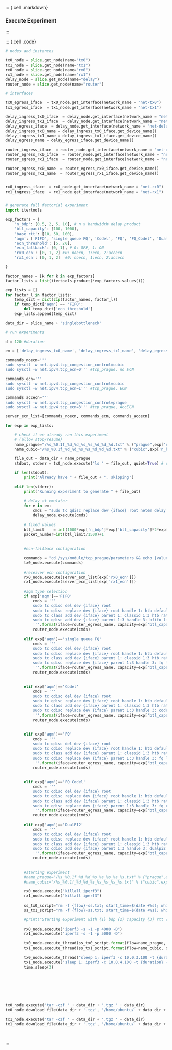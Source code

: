 ::: {.cell .markdown}### Execute Experiment:::::: {.cell .code}```python# nodes and instancestx0_node = slice.get_node(name="tx0")tx1_node = slice.get_node(name="tx1")rx0_node = slice.get_node(name="rx0")rx1_node = slice.get_node(name="rx1")delay_node = slice.get_node(name="delay")router_node = slice.get_node(name="router")# interfacestx0_egress_iface  = tx0_node.get_interface(network_name = "net-tx0")tx1_egress_iface  = tx1_node.get_interface(network_name = "net-tx1")delay_ingress_tx0_iface  = delay_node.get_interface(network_name = "net-tx0")delay_ingress_tx1_iface  = delay_node.get_interface(network_name = "net-tx1")delay_egress_iface  = delay_node.get_interface(network_name = "net-delay-router")delay_ingress_tx0_name = delay_ingress_tx0_iface.get_device_name()delay_ingress_tx1_name = delay_ingress_tx1_iface.get_device_name()delay_egress_name = delay_egress_iface.get_device_name()router_ingress_iface  = router_node.get_interface(network_name = "net-delay-router")router_egress_rx0_iface  = router_node.get_interface(network_name = "net-rx0")router_egress_rx1_iface  = router_node.get_interface(network_name = "net-rx1")router_egress_rx0_name  = router_egress_rx0_iface.get_device_name()router_egress_rx1_name  = router_egress_rx1_iface.get_device_name()rx0_ingress_iface  = rx0_node.get_interface(network_name = "net-rx0")rx1_ingress_iface  = rx1_node.get_interface(network_name = "net-rx1")# generate full factorial experimentimport itertoolsexp_factors = {     'n_bdp': [0.5, 2, 5, 10], # n x bandwidth delay product    'btl_capacity': [100, 1000],    'base_rtt': [10, 50, 100],    'aqm': ['FIFO', 'single queue FQ', 'Codel', 'FQ', 'FQ_Codel', 'DualPI2'],    'ecn_threshold': [5, 20],    'ecn_fallback': [0, 1], # 0: OFF, 1: ON    'rx0_ecn': [0, 1, 2] #0: noecn, 1:ecn, 2:accecn    'rx1_ecn': [0, 1, 2]  #0: noecn, 1:ecn, 2:accecn}factor_names = [k for k in exp_factors]factor_lists = list(itertools.product(*exp_factors.values()))exp_lists = []for factor_l in factor_lists:    temp_dict = dict(zip(factor_names, factor_l))    if temp_dict['aqm'] == 'FIFO':        del temp_dict['ecn_threshold']    exp_lists.append(temp_dict)data_dir = slice_name + 'singlebottleneck'# run experimentsd = 120 #durationem = ['delay_ingress_tx0_name', 'delay_ingress_tx1_name', 'delay_egress_name']commands_noecn='''sudo sysctl -w net.ipv4.tcp_congestion_control=cubic  sudo sysctl -w net.ipv4.tcp_ecn=0''' #tcp_prague, no ECNcommands_ecn='''sudo sysctl -w net.ipv4.tcp_congestion_control=cubic  sudo sysctl -w net.ipv4.tcp_ecn=1''' #tcp_prague, ECNcommands_accecn='''sudo sysctl -w net.ipv4.tcp_congestion_control=prague  sudo sysctl -w net.ipv4.tcp_ecn=3''' #tcp_prague, AccECNserver_ecn_list=[commands_noecn, commands_ecn, commands_accecn]for exp in exp_lists:    # check if we already ran this experiment    # (allow stop/resume)    name_prague="/%s_%0.1f_%d_%d_%s_%s_%d_%d_%d.txt" % ("prague",exp['n_bdp'], exp['btl_capacity'], exp['base_rtt'], exp['aqm'], str(exp.get('ecn_threshold', 'none')), exp['ecn_fallback'], exp['rx0_ecn'], exp['rx1_ecn'])    name_cubic="/%s_%0.1f_%d_%d_%s_%s_%d_%d_%d.txt" % ("cubic",exp['n_bdp'], exp['btl_capacity'], exp['base_rtt'], exp['aqm'], str(exp.get('ecn_threshold', 'none')), exp['ecn_fallback'], exp['rx0_ecn'], exp['rx1_ecn'])        file_out = data_dir + name_prague    stdout, stderr = tx0_node.execute("ls " + file_out, quiet=True) # run this on the node that saves the output file    if len(stdout):        print("Already have " + file_out + ", skipping")    elif len(stderr):        print("Running experiment to generate " + file_out)                 # delay at emulator        for e in em:            cmds = "sudo tc qdisc replace dev {iface} root netem delay {owd}ms limit 60000".format(iface=e, owd=exp['base_rtt']/2)            delay_node.execute(cmds)                # fixed values        btl_limit    = int(1000*exp['n_bdp']*exp['btl_capacity']*2*exp['base_rtt']/8) # limit of the bottleneck, n_bdp x BDP in bytes         packet_number=int(btl_limit/1500)+1                        #ecn-fallback configuration                       commands = "cd /sys/module/tcp_prague/parameters && echo {value} | sudo tee prague_ecn_fallback".format(value=str(exp['ecn_fallback']))        tx0_node.execute(commands)                #receiver ecn configuration        rx0_node.execute(server_ecn_list[exp['rx0_ecn']])        rx1_node.execute(server_ecn_list[exp['rx1_ecn']])                #aqm type selection        if exp['aqm']=='FIFO'            cmds = '''            sudo tc qdisc del dev {iface} root            sudo tc qdisc replace dev {iface} root handle 1: htb default 3             sudo tc class add dev {iface} parent 1: classid 1:3 htb rate {capacity}mbit             sudo tc qdisc add dev {iface} parent 1:3 handle 3: bfifo limit {buffer}             '''.format(iface=router_egress_name, capacity=exp['btl_capacity'], buffer=btl_limit)            router_node.execute(cmds)                elif exp['aqm']=='single queue FQ'            cmds = '''            sudo tc qdisc del dev {iface} root            sudo tc qdisc replace dev {iface} root handle 1: htb default 3            sudo tc class add dev {iface} parent 1: classid 1:3 htb rate {capacity}mbit            sudo tc qdisc replace dev {iface} parent 1:3 handle 3: fq limit {packet_limit} flow_limit {packet_limit} orphan_mask 0 ce_threshold {threshold}ms            '''.format(iface=router_egress_name, capacity=exp['btl_capacity'], packet_limit=packet_number, threshold=exp['ecn_threshold'])            router_node.execute(cmds)                                elif exp['aqm']=='Codel'            cmds = '''            sudo tc qdisc del dev {iface} root            sudo tc qdisc replace dev {iface} root handle 1: htb default 3            sudo tc class add dev {iface} parent 1: classid 1:3 htb rate {capacity}mbit            sudo tc qdisc replace dev {iface} parent 1:3 handle 3: codel limit {packet_limit} target {target}ms interval 100ms ecn ce_threshold {threshold}ms            '''.format(iface=router_egress_name, capacity=exp['btl_capacity'], packet_limit=packet_number, target=exp['base_rtt']*exp['n_bdp'], threshold=exp['ecn_threshold'])            router_node.execute(cmds)                                elif exp['aqm']=='FQ'            cmds = '''            sudo tc qdisc del dev {iface} root            sudo tc qdisc replace dev {iface} root handle 1: htb default 3            sudo tc class add dev {iface} parent 1: classid 1:3 htb rate {capacity}mbit            sudo tc qdisc replace dev {iface} parent 1:3 handle 3: fq limit {packet_limit} flow_limit {packet_limit} ce_threshold {threshold}ms            '''.format(iface=router_egress_name, capacity=exp['btl_capacity'], packet_limit=packet_number, threshold=exp['ecn_threshold'])            router_node.execute(cmds)                                elif exp['aqm']=='FQ_Codel'            cmds = '''            sudo tc qdisc del dev {iface} root            sudo tc qdisc replace dev {iface} root handle 1: htb default 3            sudo tc class add dev {iface} parent 1: classid 1:3 htb rate {capacity}mbit            sudo tc qdisc replace dev {iface} parent 1:3 handle 3: fq_codel limit {packet_limit} target {target}ms interval 100ms ecn ce_threshold {threshold}ms            '''.format(iface=router_egress_name, capacity=exp['btl_capacity'], packet_limit=packet_number, target=exp['base_rtt']*exp['n_bdp'], threshold=exp['ecn_threshold'])            router_node.execute(cmds)                elif exp['aqm']=='DualPI2'            cmds = '''            sudo tc qdisc del dev {iface} root            sudo tc qdisc replace dev {iface} root handle 1: htb default 3            sudo tc class add dev {iface} parent 1: classid 1:3 htb rate {capacity}mbit            sudo tc qdisc add dev {iface} parent 1:3 handle 3: dualpi2 target {threshold}ms            '''.format(iface=router_egress_name, capacity=exp['btl_capacity'], threshold=exp['ecn_threshold'])            router_node.execute(cmds)                        #starting experiment        #name_prague="/%s_%0.1f_%d_%d_%s_%s_%s_%s_%s.txt" % ("prague",exp['n_bdp'], exp['btl_capacity'], exp['base_rtt'], exp['aqm'], str(exp.get('ecn_threshold', 'none')), exp['ecn_fallback'], exp['rx0_ecn'], exp['rx1_ecn'])        #name_cubic="/%s_%0.1f_%d_%d_%s_%s_%s_%s_%s.txt" % ("cubic",exp['n_bdp'], exp['btl_capacity'], exp['base_rtt'], exp['aqm'], str(exp.get('ecn_threshold', 'none')), exp['ecn_fallback'], exp['rx0_ecn'], exp['rx1_ecn'])        rx0_node.execute("killall iperf3")        rx1_node.execute("killall iperf3")                ss_tx0_script="rm -f {flow}-ss.txt; start_time=$(date +%s); while true; do ss --no-header -eipn dst 10.0.3.100 | ts '%.s' | tee -a {flow}-ss.txt; current_time=$(date +%s); elapsed_time=$((current_time - start_time));  if [ $elapsed_time -ge {duration} ]; then break; fi; sleep 0.1; done;"        ss_tx1_script="rm -f {flow}-ss.txt; start_time=$(date +%s); while true; do ss --no-header -eipn dst 10.0.4.100 | ts '%.s' | tee -a {flow}-ss.txt; current_time=$(date +%s); elapsed_time=$((current_time - start_time));  if [ $elapsed_time -ge {duration} ]; then break; fi; sleep 0.1; done;"        #print("Starting experiment with {1} bdp {2} capacity {3} rtt {4} {5} thrshold {6} ecn_fallback {7} rx0 {8} rx1 for {duration} seconds".format(duration=d, 1=exp['n_bdp'], 2=exp['btl_capacity'], 3=exp['base_rtt'], 4=exp['aqm'], 5=exp['ecn_threshold'], 6= exp['ecn_fallback'], 7=exp['rx0_ecn'], 8=exp['rx1_ecn']))                rx0_node.execute("iperf3 -s -1 -p 4000 -D")        rx1_node.execute("iperf3 -s -1 -p 5000 -D")                tx0_node.execute_thread(ss_tx0_script.format(flow=name_prague, duration=d))        tx1_node.execute_thread(ss_tx1_script.format(flow=name_cubic, duration=d))                tx0_node.execute_thread("sleep 1; iperf3 -c 10.0.3.100 -t {duration} -P {flows} -C prague -p 4000 -J > {flow}-result.json".format(flow =name_prague, duration=d, flows=1))        tx1_node.execute("sleep 1; iperf3 -c 10.0.4.100 -t {duration} -P {flows} -C cubic -p 5000 -J > {flow}-result.json".format(flow =name_cubic, duration=d, flows=1))        time.sleep(3)                                                        tx0_node.execute('tar -czf ' + data_dir + '.tgz ' + data_dir)tx0_node.download_file(data_dir + '.tgz', '/home/ubuntu/' + data_dir + '.tgz')        tx1_node.execute('tar -czf ' + data_dir + '.tgz ' + data_dir)tx1_node.download_file(data_dir + '.tgz', '/home/ubuntu/' + data_dir + '.tgz')                ```:::